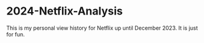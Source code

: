 # 2024-Netflix-Analysis
This is my personal view history for Netflix up until December 2023. It is just for fun.
